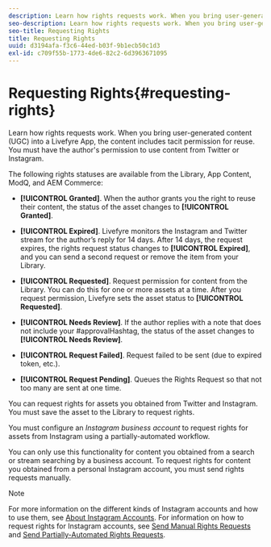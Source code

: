 ```yaml
---
description: Learn how rights requests work. When you bring user-generated content (UGC) into a Livefyre App, the content includes tacit permission for reuse. You must have the author's permission to use content from Twitter or Instagram.
seo-description: Learn how rights requests work. When you bring user-generated content (UGC) into a Livefyre App, the content includes tacit permission for reuse. You must have the author's permission to use content from Twitter or Instagram.
seo-title: Requesting Rights
title: Requesting Rights
uuid: d3194afa-f3c6-44ed-b03f-9b1ecb50c1d3
exl-id: c709f55b-1773-4de6-82c2-6d3963671095
---
```

# Requesting Rights{#requesting-rights}

Learn how rights requests work. When you bring user-generated content (UGC) into a Livefyre App, the content includes tacit permission for reuse. You must have the author's permission to use content from Twitter or Instagram.

The following rights statuses are available from the Library, App Content, ModQ, and AEM Commerce:

* **[!UICONTROL Granted]**. When the author grants you the right to reuse their content, the status of the asset changes to **[!UICONTROL Granted]**.

* **[!UICONTROL Expired]**. Livefyre monitors the Instagram and Twitter stream for the author’s reply for 14 days. After 14 days, the request expires, the rights request status changes to **[!UICONTROL Expired]**, and you can send a second request or remove the item from your Library.
* **[!UICONTROL Requested]**. Request permission for content from the Library. You can do this for one or more assets at a time. After you request permission, Livefyre sets the asset status to **[!UICONTROL Requested]**.
* **[!UICONTROL Needs Review]**. If the author replies with a note that does not include your #approvalHashtag, the status of the asset changes to **[!UICONTROL Needs Review]**.

* **[!UICONTROL Request Failed]**. Request failed to be sent (due to expired token, etc.). 
* **[!UICONTROL Request Pending]**. Queues the Rights Request so that not too many are sent at one time.

You can request rights for assets you obtained from Twitter and Instagram. You must save the asset to the Library to request rights.

You must configure an *Instagram business account* to request rights for assets from Instagram using a partially-automated workflow.

You can only use this functionality for content you obtained from a search or stream searching by a business account. To request rights for content you obtained from a personal Instagram account, you must send rights requests manually.

>[!NOTE]
>
>For more information on the different kinds of Instagram accounts and how to use them, see [About Instagram Accounts](/help/using/c-users-creating-accounts-with-studio-access/t-configure-social-accout-instagram/c-about-instagram-accounts.md#c_about_instagram_accounts). For information on how to request rights for Instagram accounts, see [Send Manual Rights Requests](/help/using/c-how-requesting-rights-works/c-send-instagram-manual-rights-request.md#c_send_instagram_manual_rights_request) and [Send Partially-Automated Rights Requests](/help/using/c-how-requesting-rights-works/c-send-an-instagram-rights-request-from-the-library.md#c_send_an_instagram_rights_request_from_the_library).
